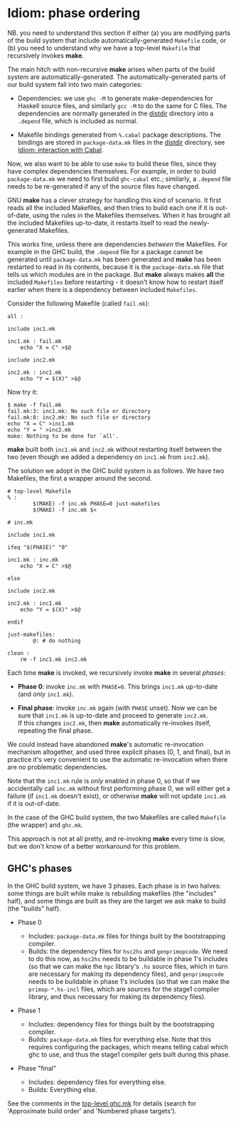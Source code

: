 # Idiom: phase ordering


NB. you need to understand this section if either (a) you are modifying parts of the build system that include automatically-generated `Makefile` code, or (b) you need to understand why we have a top-level `Makefile` that recursively invokes **make**.


The main hitch with non-recursive **make** arises when parts of the build
system are automatically-generated.  The automatically-generated parts
of our build system fall into two main categories:

- Dependencies: we use `ghc -M` to generate make-dependencies for 
  Haskell source files, and similarly `gcc -M` to do the same for
  C files.  The dependencies are normally generated in the
  [distdir](building/architecture/idiom/distdir) directory
  into a `.depend` file, which is included as normal.

- Makefile bindings generated from `%.cabal` package descriptions.  The
  bindings are stored in `package-data.mk` files in the
  [distdir](building/architecture/idiom/distdir) directory, see
  [Idiom: interaction with Cabal](building/architecture/idiom/cabal).


Now, we also want to be able to use `make` to build these files, since
they have complex dependencies themselves.  For example, in order to build
`package-data.mk` we need to first build `ghc-cabal` etc.; similarly,
a `.depend` file needs to be re-generated if any of the source files have changed.


GNU **make** has a clever strategy for handling this kind of scenario.  It
first reads all the included Makefiles, and then tries to build each
one if it is out-of-date, using the rules in the Makefiles themselves.
When it has brought all the included Makefiles up-to-date, it restarts itself
to read the newly-generated Makefiles.


This works fine, unless there are dependencies *between* the
Makefiles.  For example in the GHC build, the `.depend` file for a
package cannot be generated until `package-data.mk` has been generated
and **make** has been restarted to read in its contents, because it is the
`package-data.mk` file that tells us which modules are in the package.
But **make** always makes **all** the included `Makefiles` before restarting - it
doesn't know how to restart itself earlier when there is a dependency
between included `Makefiles`.


Consider the following Makefile (called `fail.mk`):

```wiki
all :

include inc1.mk

inc1.mk : fail.mk
	echo "X = C" >$@

include inc2.mk

inc2.mk : inc1.mk
	echo "Y = $(X)" >$@
```


Now try it:

```wiki
$ make -f fail.mk
fail.mk:3: inc1.mk: No such file or directory
fail.mk:8: inc2.mk: No such file or directory
echo "X = C" >inc1.mk
echo "Y = " >inc2.mk
make: Nothing to be done for `all'.
```

**make** built both `inc1.mk` and `inc2.mk` without restarting itself
between the two (even though we added a dependency on `inc1.mk` from
`inc2.mk`).


The solution we adopt in the GHC build system is as follows.  We have
two Makefiles, the first a wrapper around the second.

```wiki
# top-level Makefile
% :
        $(MAKE) -f inc.mk PHASE=0 just-makefiles
        $(MAKE) -f inc.mk $<
```

```wiki
# inc.mk

include inc1.mk

ifeq "$(PHASE)" "0"

inc1.mk : inc.mk
	echo "X = C" >$@

else

include inc2.mk

inc2.mk : inc1.mk
	echo "Y = $(X)" >$@

endif

just-makefiles:
        @: # do nothing

clean :
	rm -f inc1.mk inc2.mk
```


Each time **make** is invoked, we recursively invoke **make** in several
*phases*:


- **Phase 0**: invoke `inc.mk` with `PHASE=0`.  This brings `inc1.mk` 
  up-to-date (and *only* `inc1.mk`).  

- **Final phase**: invoke `inc.mk` again (with `PHASE` unset).  Now we can be sure 
  that `inc1.mk` is up-to-date and proceed to generate `inc2.mk`.  
  If this changes `inc2.mk`, then **make** automatically re-invokes itself,
  repeating the final phase.


We could instead have abandoned **make**'s automatic re-invocation mechanism altogether,
and used three explicit phases (0, 1, and final), but in practice it's very convenient to use the automatic
re-invocation when there are no problematic dependencies.


Note that the `inc1.mk` rule is *only* enabled in phase 0, so that if we accidentally call `inc.mk` without first performing phase 0, we will either get a failure (if `inc1.mk` doesn't exist), or otherwise **make** will not update `inc1.mk` if it is out-of-date.


In the case of the GHC build system, the two Makefiles are called `Makefile` (the wrapper) and `ghc.mk`.


This approach is not at all pretty, and
re-invoking **make** every time is slow, but we don't know of a better
workaround for this problem.

## GHC's phases


In the GHC build system, we have 3 phases. Each phase is in two halves: some things are built while make is rebuilding makefiles (the "includes" half), and some things are built as they are the target we ask make to build (the "builds" half).

- Phase 0

  - Includes: `package-data.mk` files for things built by the bootstrapping compiler.
  - Builds: the dependency files for `hsc2hs` and `genprimopcode`. We need to do this now, as `hsc2hs` needs to be buildable in phase 1's includes (so that we can make the `hpc` library's `.hs` source files, which in turn are necessary for making its dependency files), and `genprimopcode` needs to be buildable in phase 1's includes (so that we can make the `primop-*.hs-incl` files, which are sources for the stage1 compiler library, and thus necessary for making its dependency files).
- Phase 1

  - Includes: dependency files for things built by the bootstrapping compiler.
  - Builds: `package-data.mk` files for everything else. Note that this requires configuring the packages, which means telling cabal which ghc to use, and thus the stage1 compiler gets built during this phase.
- Phase "final"

  - Includes: dependency files for everything else.
  - Builds: Everything else.


See the comments in the [top-level ghc.mk](/ghc/ghc/tree/master/ghc.mk)[](/trac/ghc/export/HEAD/ghc/ghc.mk) for details
(search for 'Approximate build order' and 'Numbered phase targets').

